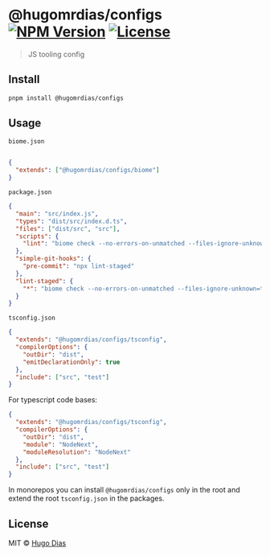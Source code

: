 # @hugomrdias/configs [![NPM Version](https://img.shields.io/npm/v/%40hugomrdias/configs.svg)](https://www.npmjs.com/package/@hugomrdias/configs) [![License](https://img.shields.io/npm/l/%40hugomrdias/configs.svg)](https://github.com/hugomrdias/iso-repo/blob/main/license)

> JS tooling config

## Install

```bash
pnpm install @hugomrdias/configs
```

## Usage

`biome.json`

```json

{
  "extends": ["@hugomrdias/configs/biome"]
}

```

`package.json`

```json
{
  "main": "src/index.js",
  "types": "dist/src/index.d.ts",
  "files": ["dist/src", "src"],
  "scripts": {
    "lint": "biome check --no-errors-on-unmatched --files-ignore-unknown=true ."
  },
  "simple-git-hooks": {
    "pre-commit": "npx lint-staged"
  },
  "lint-staged": {
    "*": "biome check --no-errors-on-unmatched --files-ignore-unknown=true"
  }
}
```

`tsconfig.json`

```json
{
  "extends": "@hugomrdias/configs/tsconfig",
  "compilerOptions": {
    "outDir": "dist",
    "emitDeclarationOnly": true
  },
  "include": ["src", "test"]
}
```

For typescript code bases:

```json
{
  "extends": "@hugomrdias/configs/tsconfig",
  "compilerOptions": {
    "outDir": "dist",
    "module": "NodeNext",
    "moduleResolution": "NodeNext"
  },
  "include": ["src", "test"]
}
```

In monorepos you can install `@hugomrdias/configs` only in the root and extend the root `tsconfig.json` in the packages.

## License

MIT © [Hugo Dias](http://hugodias.me)
